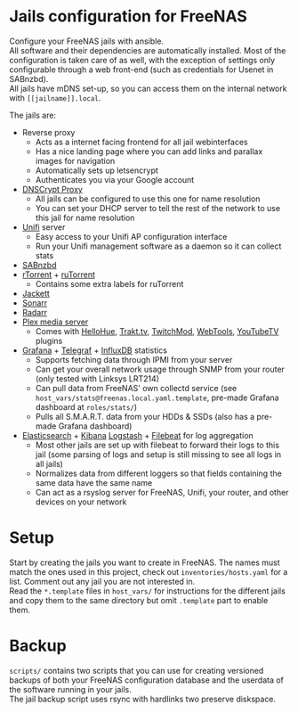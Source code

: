 # Jails configuration for FreeNAS

Configure your FreeNAS jails with ansible.  
All software and their dependencies are automatically
installed. Most of the configuration is taken care of as well, with the exception of settings only configurable through a web front-end (such as credentials for Usenet in SABnzbd).  
All jails have mDNS set-up, so you can access them on the internal network with `[[jailname]].local`.

The jails are:

* Reverse proxy
    * Acts as a internet facing frontend for all jail webinterfaces
    * Has a nice landing page where you can add links and parallax images for navigation
    * Automatically sets up letsencrypt
    * Authenticates you via your Google account
* [DNSCrypt Proxy](https://github.com/jedisct1/dnscrypt-proxy)
    * All jails can be configured to use this one for name resolution
    * You can set your DHCP server to tell the rest of the network to use this jail for name resolution
* [Unifi](https://unifi-sdn.ubnt.com/) server
    * Easy access to your Unifi AP configuration interface
    * Run your Unifi management software as a daemon so it can collect stats
* [SABnzbd](https://sabnzbd.org/)
* [rTorrent](https://github.com/rakshasa/rtorrent) + [ruTorrent](https://github.com/Novik/ruTorrent)
    * Contains some extra labels for ruTorrent
* [Jackett](https://github.com/Jackett/Jackett)
* [Sonarr](https://sonarr.tv/)
* [Radarr](https://radarr.video/)
* [Plex media server](https://www.plex.tv/)
    * Comes with [HelloHue](https://github.com/ledge74/HelloHue.bundle), [Trakt.tv](https://github.com/trakt/Plex-Trakt-Scrobbler), [TwitchMod](https://github.com/coryo/TwitchMod.bundle), [WebTools](https://github.com/ukdtom/WebTools.bundle/wiki), [YouTubeTV](https://github.com/kolsys/YouTubeTV.bundle) plugins
* [Grafana](https://grafana.com/) + [Telegraf](https://github.com/influxdata/telegraf) + [InfluxDB](https://www.influxdata.com/) statistics
    * Supports fetching data through IPMI from your server
    * Can get your overall network usage through SNMP from your router (only tested with Linksys LRT214)
    * Can pull data from FreeNAS' own collectd service (see `host_vars/stats@freenas.local.yaml.template`, pre-made Grafana dashboard at `roles/stats/`)
    * Pulls all S.M.A.R.T. data from your HDDs & SSDs (also has a pre-made Grafana dashboard)
* [Elasticsearch](https://www.elastic.co/products/elasticsearch) + [Kibana](https://www.elastic.co/products/kibana) [Logstash](https://www.elastic.co/products/logstash) + [Filebeat](https://www.elastic.co/products/beats/filebeat) for log aggregation
    * Most other jails are set up with filebeat to forward their logs to this jail (some parsing of logs and setup is still missing to see all logs in all jails)
    * Normalizes data from different loggers so that fields containing the same data have the same name
    * Can act as a rsyslog server for FreeNAS, Unifi, your router, and other devices on your network

# Setup

Start by creating the jails you want to create in FreeNAS.
The names must match the ones used in this project, check out `inventories/hosts.yaml`
for a list. Comment out any jail you are not interested in.  
Read the `*.template` files in `host_vars/` for instructions for the different jails
and copy them to the same directory but omit `.template` part to enable them.

# Backup

`scripts/` contains two scripts that you can use for creating versioned backups of
both your FreeNAS configuration database and the userdata of the software running in your jails.  
The jail backup script uses rsync with hardlinks two preserve diskspace.
